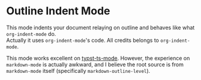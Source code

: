 # Outline Indent Mode

This mode indents your document relaying on outline and behaves like
what `org-indent-mode` do.\
Actually it uses `org-indent-mode`'s code. All credits belongs to
`org-indent-mode`.

This mode works excellent on
[typst-ts-mode](https://git.sr.ht/~meow_king/typst-ts-mode). However,
the experience on `markdown-mode` is actually awkward, and I believe the
root source is from `markdown-mode` itself (specifically
`markdown-outline-level`).
